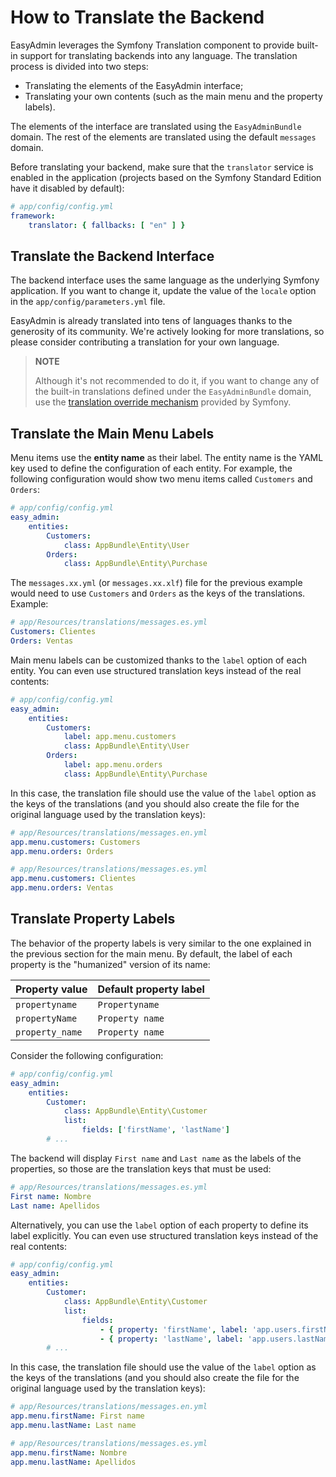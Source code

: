 How to Translate the Backend
============================

EasyAdmin leverages the Symfony Translation component to provide built-in support
for translating backends into any language. The translation process is divided
into two steps:

  * Translating the elements of the EasyAdmin interface;
  * Translating your own contents (such as the main menu and the property labels).

The elements of the interface are translated using the `EasyAdminBundle` domain.
The rest of the elements are translated using the default `messages` domain.

Before translating your backend, make sure that the `translator` service is
enabled in the application (projects based on the Symfony Standard Edition have
it disabled by default):

```yaml
# app/config/config.yml
framework:
    translator: { fallbacks: [ "en" ] }
```

Translate the Backend Interface
-------------------------------

The backend interface uses the same language as the underlying Symfony
application. If you want to change it, update the value of the `locale` option
in the `app/config/parameters.yml` file.

EasyAdmin is already translated into tens of languages thanks to the generosity
of its community. We're actively looking for more translations, so please
consider contributing a translation for your own language.

> **NOTE**
>
> Although it's not recommended to do it, if you want to change any of the
> built-in translations defined under the `EasyAdminBundle` domain, use the
> [translation override mechanism](http://symfony.com/doc/current/cookbook/bundles/override.html#translations)
> provided by Symfony.

Translate the Main Menu Labels
------------------------------

Menu items use the **entity name** as their label. The entity name is the YAML
key used to define the configuration of each entity. For example, the following
configuration would show two menu items called `Customers` and `Orders`:

```yaml
# app/config/config.yml
easy_admin:
    entities:
        Customers:
            class: AppBundle\Entity\User
        Orders:
            class: AppBundle\Entity\Purchase
```

The `messages.xx.yml` (or `messages.xx.xlf`) file for the previous example would
need to use `Customers` and `Orders` as the keys of the translations. Example:

```yaml
# app/Resources/translations/messages.es.yml
Customers: Clientes
Orders: Ventas
```

Main menu labels can be customized thanks to the `label` option of each entity.
You can even use structured translation keys instead of the real contents:

```yaml
# app/config/config.yml
easy_admin:
    entities:
        Customers:
            label: app.menu.customers
            class: AppBundle\Entity\User
        Orders:
            label: app.menu.orders
            class: AppBundle\Entity\Purchase
```

In this case, the translation file should use the value of the `label` option as
the keys of the translations (and you should also create the file for the
original language used by the translation keys):

```yaml
# app/Resources/translations/messages.en.yml
app.menu.customers: Customers
app.menu.orders: Orders

# app/Resources/translations/messages.es.yml
app.menu.customers: Clientes
app.menu.orders: Ventas
```

Translate Property Labels
-------------------------

The behavior of the property labels is very similar to the one explained in the
previous section for the main menu. By default, the label of each property is
the "humanized" version of its name:

| Property value  | Default property label
| --------------- | ----------------------
| `propertyname`  | `Propertyname`
| `propertyName`  | `Property name`
| `property_name` | `Property name`

Consider the following configuration:

```yaml
# app/config/config.yml
easy_admin:
    entities:
        Customer:
            class: AppBundle\Entity\Customer
            list:
                fields: ['firstName', 'lastName']
        # ...
```

The backend will display `First name` and `Last name` as the labels of the
properties, so those are the translation keys that must be used:

```yaml
# app/Resources/translations/messages.es.yml
First name: Nombre
Last name: Apellidos
```

Alternatively, you can use the `label` option of each property to define its
label explicitly. You can even use structured translation keys instead of the
real contents:

```yaml
# app/config/config.yml
easy_admin:
    entities:
        Customer:
            class: AppBundle\Entity\Customer
            list:
                fields:
                    - { property: 'firstName', label: 'app.users.firstName' }
                    - { property: 'lastName', label: 'app.users.lastName' }
        # ...
```

In this case, the translation file should use the value of the `label` option as
the keys of the translations (and you should also create the file for the
original language used by the translation keys):

```yaml
# app/Resources/translations/messages.en.yml
app.menu.firstName: First name
app.menu.lastName: Last name

# app/Resources/translations/messages.es.yml
app.menu.firstName: Nombre
app.menu.lastName: Apellidos
```
